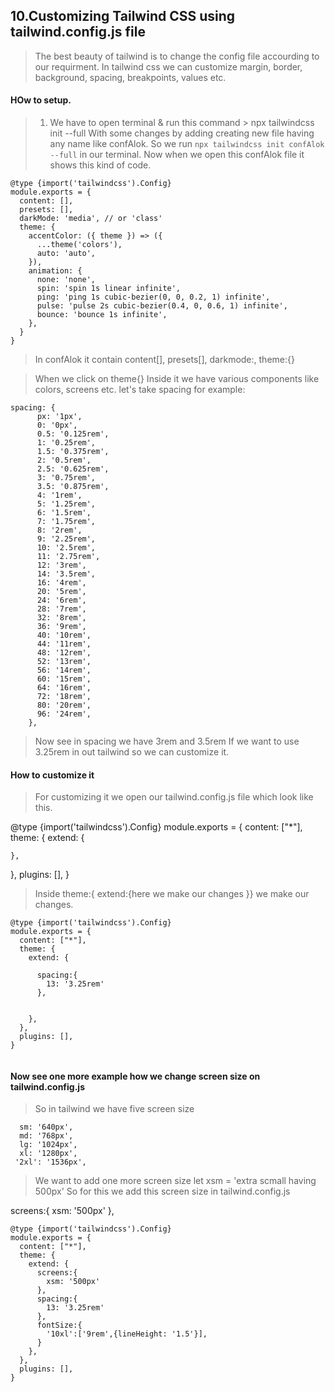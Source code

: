 ## 10.Customizing Tailwind CSS using tailwind.config.js file

> The best beauty of tailwind is to change the config file accourding to our requirment.
> In tailwind css we can customize margin, border, background, spacing, breakpoints, values etc.


#### HOw to setup.

> 1. We have to open terminal & run this command
    > npx tailwindcss init --full
> With some changes by adding creating new file having any name like confAlok.
> So we run ```npx tailwindcss init confAlok --full``` in our terminal.
> Now when we open this confAlok file it shows this kind of code.

```
@type {import('tailwindcss').Config}
module.exports = {
  content: [],
  presets: [],
  darkMode: 'media', // or 'class'
  theme: {
    accentColor: ({ theme }) => ({
      ...theme('colors'),
      auto: 'auto',
    }),
    animation: {
      none: 'none',
      spin: 'spin 1s linear infinite',
      ping: 'ping 1s cubic-bezier(0, 0, 0.2, 1) infinite',
      pulse: 'pulse 2s cubic-bezier(0.4, 0, 0.6, 1) infinite',
      bounce: 'bounce 1s infinite',
    },
  }
}

```   
> In confAlok it contain content[], presets[], darkmode:, theme:{}

> When we click on theme{}
> Inside it we have various components like colors, screens etc.
> let's take spacing for example:
```
spacing: {
      px: '1px',
      0: '0px',
      0.5: '0.125rem',
      1: '0.25rem',
      1.5: '0.375rem',
      2: '0.5rem',
      2.5: '0.625rem',
      3: '0.75rem',
      3.5: '0.875rem',
      4: '1rem',
      5: '1.25rem',
      6: '1.5rem',
      7: '1.75rem',
      8: '2rem',
      9: '2.25rem',
      10: '2.5rem',
      11: '2.75rem',
      12: '3rem',
      14: '3.5rem',
      16: '4rem',
      20: '5rem',
      24: '6rem',
      28: '7rem',
      32: '8rem',
      36: '9rem',
      40: '10rem',
      44: '11rem',
      48: '12rem',
      52: '13rem',
      56: '14rem',
      60: '15rem',
      64: '16rem',
      72: '18rem',
      80: '20rem',
      96: '24rem',
    },

``` 
> Now see in spacing we have 3rem and 3.5rem 
> If we want to use 3.25rem in out tailwind so we can customize it.


#### How to  customize it 

> For customizing it we open our tailwind.config.js file which look like this.

@type {import('tailwindcss').Config}
module.exports = {
  content: ["*"],
  theme: {
    extend: {
      
    },
  },
  plugins: [],
}

> Inside theme:{ extend:{here we make our changes }} we make our changes.

```
@type {import('tailwindcss').Config}
module.exports = {
  content: ["*"],
  theme: {
    extend: {
      
      spacing:{
        13: '3.25rem'
      },
      
    
    },
  },
  plugins: [],
}


```
#### Now see one more example how we change screen size on tailwind.config.js

> So in tailwind we have five screen size 

      sm: '640px',
      md: '768px',
      lg: '1024px',
      xl: '1280px',
     '2xl': '1536px',


> We want to add one more screen size let xsm = 'extra scmall having 500px'
> So for this we add this screen size in tailwind.config.js 



screens:{
        xsm: '500px'
      },


```
@type {import('tailwindcss').Config} 
module.exports = {
  content: ["*"],
  theme: {
    extend: {
      screens:{
        xsm: '500px'
      },
      spacing:{
        13: '3.25rem'
      },
      fontSize:{
        '10xl':['9rem',{lineHeight: '1.5'}],
      }
    },
  },
  plugins: [],
}

```
